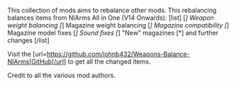 This collection of mods aims to rebalance other mods.
This rebalancing balances items from NIArms All in One (V14 Onwards):
[list]
[*] Weapon weight balancing
[*] Magazine weight balancing
[*] Magazine compatibility
[*] Magazine model fixes
[*] Sound fixes
[*] "New" magazines
[*] and further changes
[/list]

Visit the [url=https://github.com/johnb432/Weapons-Balance-NIArms]GitHub[/url] to get all the changed items.

Credit to all the various mod authors.

